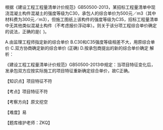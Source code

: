 <p>根据《建设工程工程量清单计价规范》GB50500-2013，某招标工程量清单中现浇混凝土构件混凝土的强度等级为C30，承包人的综合单价为500元／m3（其中材料费为300元／m3），但施工图纸上该构件的强度等级为C35，招标工程量清单中无其他类似混凝土构件（不考虑报价浮动率）。则关于该分项工程综合单价确定的说法，正确的是( &nbsp;)。</p>
A.由监理工程师指定新的综合单价
B.C30和C35强度等级相差不大，用原综合单价
C.双方协商确定新的综合单价  (正确)
D.按承包商提出的新的综合单价确定
解析：<p>《建设工程工程量清单计价规范》GB50500-2013中规定：当项目特征变化后，发承包双方应按实际施工的项目特征重新确定综合单价，故C正确。</p><p>【知识点】项目特征不符</p><p>【考点】项目特征不符</p><p>【考察方向】原文挖空</p><p>【难度】易</p><p>【题库维护老师：ZKQ】</p>
